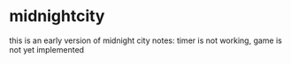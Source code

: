 # midnightcity
this is an early version of midnight city
notes: timer is not working, game is not yet implemented

